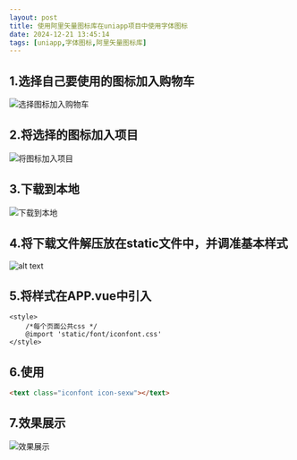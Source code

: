 ```yaml
---
layout: post
title: 使用阿里矢量图标库在uniapp项目中使用字体图标
date: 2024-12-21 13:45:14
tags: [uniapp,字体图标,阿里矢量图标库]
---
```



## 1.选择自己要使用的图标加入购物车

![选择图标加入购物车](image.png)

## 2.将选择的图标加入项目
![将图标加入项目](image2.png)

## 3.下载到本地
![下载到本地](image3.png)

## 4.将下载文件解压放在static文件中，并调准基本样式
![alt text](image4.png)

## 5.将样式在APP.vue中引入
```vue
<style>
	/*每个页面公共css */
	@import 'static/font/iconfont.css'
</style>
```

## 6.使用
```HTML
<text class="iconfont icon-sexw"></text>
```

## 7.效果展示
![效果展示](image5.png)
